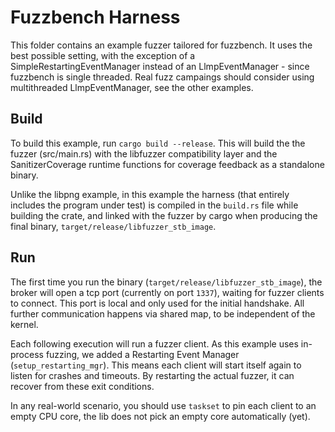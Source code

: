 # Fuzzbench Harness

This folder contains an example fuzzer tailored for fuzzbench.
It uses the best possible setting, with the exception of a SimpleRestartingEventManager instead of an LlmpEventManager - since fuzzbench is single threaded.
Real fuzz campaings should consider using multithreaded LlmpEventManager, see the other examples.

## Build

To build this example, run `cargo build --release`.
This will build the the fuzzer (src/main.rs) with the libfuzzer compatibility layer and the SanitizerCoverage runtime functions for coverage feedback as a standalone binary.

Unlike the libpng example, in this example the harness (that entirely includes the program under test) is compiled in the `build.rs` file while building the crate, and linked with the fuzzer by cargo when producing the final binary, `target/release/libfuzzer_stb_image`.

## Run

The first time you run the binary (`target/release/libfuzzer_stb_image`), the broker will open a tcp port (currently on port `1337`), waiting for fuzzer clients to connect. This port is local and only used for the initial handshake. All further communication happens via shared map, to be independent of the kernel.

Each following execution will run a fuzzer client.
As this example uses in-process fuzzing, we added a Restarting Event Manager (`setup_restarting_mgr`).
This means each client will start itself again to listen for crashes and timeouts.
By restarting the actual fuzzer, it can recover from these exit conditions.

In any real-world scenario, you should use `taskset` to pin each client to an empty CPU core, the lib does not pick an empty core automatically (yet).

